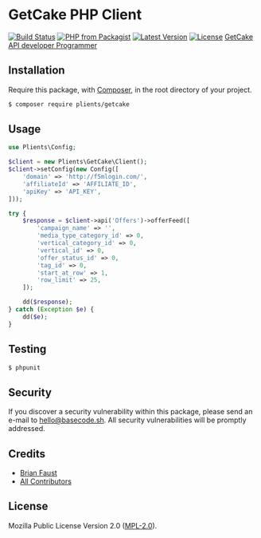 # GetCake PHP Client

[![Build Status](https://img.shields.io/travis/plients/GetCake-PHP-Client/master.svg?style=flat-square)](https://travis-ci.org/plients/GetCake-PHP-Client)
[![PHP from Packagist](https://img.shields.io/packagist/php-v/plients/getcake.svg?style=flat-square)]()
[![Latest Version](https://img.shields.io/github/release/plients/GetCake-PHP-Client.svg?style=flat-square)](https://github.com/plients/GetCake-PHP-Client/releases)
[![License](https://img.shields.io/packagist/l/plients/GetCake-PHP-Client.svg?style=flat-square)](https://packagist.org/packages/plients/GetCake-PHP-Client)
[GetCake API developer Programmer](https://www.chrisranjana.com/secondportfolio/getcakeapideveloperprogrammer.html)

## Installation

Require this package, with [Composer](https://getcomposer.org/), in the root directory of your project.

```bash
$ composer require plients/getcake
```

## Usage

```php
use Plients\Config;

$client = new Plients\GetCake\Client();
$client->setConfig(new Config([
    'domain' => 'http://f5mlogin.com/',
    'affiliateId' => 'AFFILIATE_ID',
    'apiKey' => 'API_KEY',
]));

try {
    $response = $client->api('Offers')->offerFeed([
        'campaign_name' => '',
        'media_type_category_id' => 0,
        'vertical_category_id' => 0,
        'vertical_id' => 0,
        'offer_status_id' => 0,
        'tag_id' => 0,
        'start_at_row' => 1,
        'row_limit' => 25,
    ]);

    dd($response);
} catch (Exception $e) {
    dd($e);
}
```

## Testing

```bash
$ phpunit
```

## Security

If you discover a security vulnerability within this package, please send an e-mail to hello@basecode.sh. All security vulnerabilities will be promptly addressed.

## Credits

-   [Brian Faust](https://github.com/faustbrian)
-   [All Contributors](../../contributors)

## License

Mozilla Public License Version 2.0 ([MPL-2.0](./LICENSE)).
